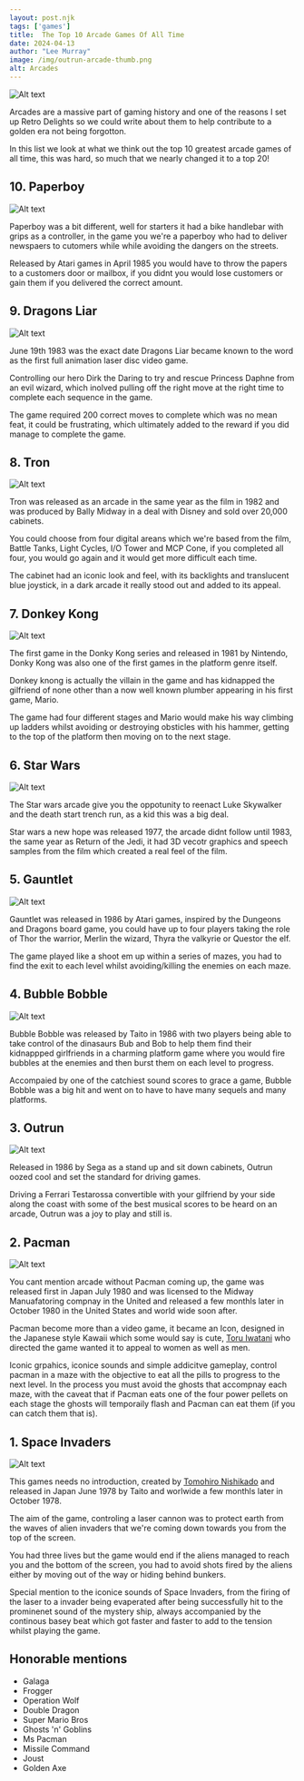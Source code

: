 ```yaml
---
layout: post.njk 
tags: ['games']
title:  The Top 10 Arcade Games Of All Time
date: 2024-04-13
author: "Lee Murray"
image: /img/outrun-arcade-thumb.png
alt: Arcades
---
```


![Alt text](/img/fallout-pip-boy-replica.png "a title")

Arcades are a massive part of gaming history and one of the reasons I set up Retro Delights so we could write about them to help contribute to a golden era not being forgotton.

In this list we look at what we think out the top 10 greatest arcade games of all time, this was hard, so much that we nearly changed it to a top 20!



## 10. Paperboy 

![Alt text](/img/arcade-top-10-paperboy.png "a title")

Paperboy was a bit different, well for starters it had a bike handlebar with grips as a controller, in the game you we're a paperboy who had to deliver newspaers to cutomers while while avoiding the dangers on the streets.

Released by Atari games in April 1985 you would have to throw the papers to a customers door or mailbox, if you didnt you would lose customers or gain them if you delivered the correct amount. 

## 9. Dragons Liar

![Alt text](/img/arcade-top-10-paperboy.png "a title")

June 19th 1983 was the exact date Dragons Liar became known to the word as the first full animation laser disc video game.

Controlling our hero Dirk the Daring to try and rescue Princess Daphne from an evil wizard, which inolved pulling off the right move at the right time to complete each sequence in the game.

The game required 200 correct moves to complete which was no mean feat, it could be frustrating, which ultimately added to the reward if you did manage to complete the game.

## 8. Tron

![Alt text](/img/arcade-top-10-tron.png "a title")

Tron was released as an arcade in the same year as the film in 1982 and was produced by Bally Midway in a deal with Disney and sold over 20,000 cabinets.

You could choose from four digital areans which we're based from the film, Battle Tanks, Light Cycles, I/O Tower and MCP Cone, if you completed all four, you would go again and it would get more difficult each time.

The cabinet had an iconic look and feel, with its backlights and translucent blue joystick, in a dark arcade it really stood out and added to its appeal.


## 7. Donkey Kong 

![Alt text](/img/arcade-top-10-donkey-kong.png "a title")

The first game in the Donky Kong series and released in 1981 by Nintendo, Donky Kong was also one of the first games in the platform genre itself.

Donkey knong is actually the villain in the game and has kidnapped the gilfriend of none other than a now well known plumber appearing in his first game, Mario.

The game had four different stages and Mario would make his way climbing up ladders whilst avoiding or destroying obsticles with his hammer, getting to the top of the platform then moving on to the next stage.



## 6. Star Wars 

![Alt text](/img/arcade-top-10-star-wars.png "a title")

The Star wars arcade give you the oppotunity to reenact Luke Skywalker and the death start trench run, as a kid this was a big deal.

Star wars a new hope was released 1977, the arcade didnt follow until 1983, the same year as Return of the Jedi, it had 3D vecotr graphics and speech samples from the film which created a real feel of the film.

## 5. Gauntlet

![Alt text](/img/arcade-top-10-gauntlet.png "a title")

Gauntlet was released in 1986 by Atari games, inspired by the Dungeons and Dragons board game, you could have up to four players taking the role of Thor the warrior, Merlin the wizard, Thyra the valkyrie or Questor the elf.

The game played like a shoot em up within a series of mazes, you had to find the exit to each level whilst avoiding/killing the enemies on each maze. 



## 4. Bubble Bobble

![Alt text](/img/arcade-top-10-bubble-bobble.png "a title")

Bubble Bobble was released by Taito in 1986 with two players being able to take control of the dinasaurs Bub and Bob to help them find their kidnappped girlfriends in a charming platform game where you would fire bubbles at the enemies and then burst them on each level to progress.

Accompaied by one of the catchiest sound scores to grace a game, Bubble Bobble was a big hit and went on to have to have many sequels and many platforms. 

## 3. Outrun 

![Alt text](/img/arcade-top-10-outrun.png "a title")

Released in 1986 by Sega as a stand up and sit down cabinets, Outrun oozed cool and set the standard for driving games.

Driving a Ferrari Testarossa convertible with your gilfriend by your side along the coast with some of the best musical scores to be heard on an arcade, Outrun was a joy to play and still is.

## 2. Pacman

![Alt text](/img/arcade-top-10-pacman.png "a title")

You cant mention arcade without Pacman coming up, the game was released first in Japan July 1980 and was licensed to the Midway Manuafatoring compnay in the United and released a few monthls later in October 1980 in the United States and world wide soon after.

Pacman become more than a video game, it became an Icon, designed in the Japanese style Kawaii which some would say is cute, [Toru Iwatani](https://en.wikipedia.org/wiki/Toru_Iwatani) who directed the game wanted it to appeal to women as well as men.

Iconic grpahics, iconice sounds and simple addicitve gameplay, control pacman in a maze with the objective to eat all the pills to progress to the next level. In the process you must avoid the ghosts that accompnay each maze, with the caveat that if Pacman eats one of the four power pellets on each stage the ghosts will temporaily flash and Pacman can eat them (if you can catch them that is).

## 1. Space Invaders

![Alt text](/img/arcade-top-10-space-invaders.png "a title")

This games needs no introduction, created by [Tomohiro Nishikado](https://en.wikipedia.org/wiki/Tomohiro_Nishikado) and released in Japan June 1978 by Taito and worlwide a few monthls later in October 1978.

The aim of the game, controling a laser cannon was to protect earth from the waves of alien invaders that we're coming down towards you from the top of the screen.

You had three lives but the game would end if the aliens managed to reach you and the bottom of the screen, you had to avoid shots fired by the aliens either by moving out of the way or hiding behind bunkers.

Special mention to the iconice sounds of Space Invaders, from the firing of the laser to a invader being evaperated after being successfully hit to the prominenet sound of the mystery ship, always accompanied by the continous basey beat which got faster and faster to add to the tension whilst playing the game.

## Honorable mentions

- Galaga
- Frogger 
- Operation Wolf
- Double Dragon
- Super Mario Bros
- Ghosts 'n' Goblins 
- Ms Pacman
- Missile Command
- Joust
- Golden Axe



